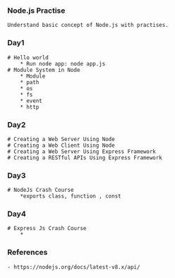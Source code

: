 ### Node.js Practise
    Understand basic concept of Node.js with practises.
 
 ### Day1
    # Hello world
        * Run node app: node app.js
	# Module System in Node
	    * Module
	    * path
	    * os
	    * fs
	    * event
	    * http 
 ### Day2
	# Creating a Web Server Using Node
	# Creating a Web Client Using Node
	# Creating a Web Server Using Express Framework
	# Creating a RESTful APIs Using Express Framework
### Day3
    # NodeJs Crash Course
        *exports class, function , const
 ### Day4
    # Express Js Crash Course
        *

### References
	- https://nodejs.org/docs/latest-v8.x/api/
